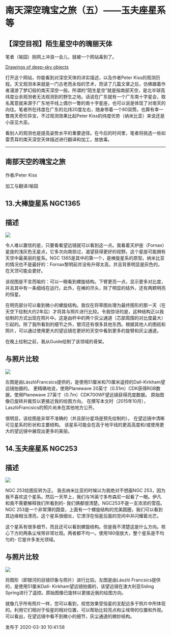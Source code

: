 # 南天深空瑰宝之旅（五）——玉夫座星系等

## 【深空目视】陌生星空中的瑰丽天体

笔者（喻园）刚网上冲浪一会儿，就被一个网站毒到了。

[Drawings of deep-sky objects](http://deepeye.hu/en/drawings/)

打开这个网站，你能看到对深空天体的详实描述，以及作者Peter
Kiss的观测历程。天文观测本来就是一门古老而永恒的艺术，而读了几篇文章之后，仿佛跟着作者漫游了梦幻般的南天深空一般。所谓的“陌生星空”就是指南部天空，是北半球高纬度业余观测者无法观测到的野生之地。话说在广东就有一个广东南十字星会，取名寓意就来源于广东地平线上偶尔一瞥的南十字星座，也可以说是体现了对南天的向往。笔者所在纬度在广东的北纬20度左右，随身带着一个80双筒，也算有幸一瞥南天奇珍异宝，不过观测效果比起Peter
Kiss的纬度优势（纳米比亚）来说还是小巫见大巫。

看别人的观测也是提高姿势水平的重要途径。在今后的时间里，笔者将挑选一些如雷贯耳的南天深空天体描述进行翻译和加工，放放毒。

* * *

## 南部天空的瑰宝之旅

作者/Peter Kiss

加工与翻译/喻园

  

## 13.大棒旋星系 NGC1365

## 描述

  

![](https://pic2.zhimg.com/v2-308497b3fd7730e944ef1a5894c81899_720w.jpg?source=d16d100b)

  

令人难以置信的是，只要看看望远镜就可以看到这一点。我看着天炉座（Fornax）星座的浅灰色无星点，它多次向南掠过，渴望获得更好的视野。这个星座可能拥有天空中最美丽的星系。NGC
1365是其中的第一个，是棒旋星系的原型。纳米比亚的情况也不是最好的：Fornax黎明前并没有升得太高，并且背景明显是灰色的。在天顶可能会更好。

该视图是不言而喻的：可以一眼看到螺旋结构。下臂更亮一点，显示更多对比度，并且其中有一条细线在运行。此外，在棒的尽头，除了明显的结外，还有两颗明亮的恒星。

在明亮部分可以看到微小的螺旋结构。我仅在将草图处理为最终图形的那一天（在天空下绘制大约2年后）才将其与照片进行比较。令我惊讶的是，这种结构正以我绘制的方式出现在照片中。这是由杆中的两个灰尘通道（芯部周围的对比度最大）引起的。除了我所看到的细节之外，银河还有很多其他东西。根据其他人的图纸和照片，可以通过使用更大的望远镜在更好的天空中看到更多的旋臂和灰尘通道。

在晚上绘制之前，我从Guide绘制了该领域的骨架。

## 与照片比较

  

![](https://pic3.zhimg.com/v2-ffd5a4da2c0a1880ad072b5335651038_720w.jpg?source=d16d100b)

  

左图是由LászlóFrancsics提供的，是使用51厘米和70厘米遥控的Dall-Kirkham望远镜拍摄的。 更精确地说，使用Planewave
20英寸（0.51m）CDK获得RGB数据，使用Planewave 27英寸（0.7m）CDK700WF望远镜获得亮度数据。
原始图像已旋转并裁剪以更接近我的绘图方向。 在撰写本文时（2015年10月），LaszlóFrancsics的照片尚未在其他地方公开。

很明显，该绘图是非常不准确的（并且部分星场是预先绘制的）。 在望远镜中清晰可见星系的形状和主要结构。
该星系可能会在高于地平线的更高高度和/或使用更大的望远镜中展现出更多的美丽。

  

## 14.玉夫座星系 NGC253

## 描述

  

![](https://pica.zhimg.com/v2-b7edb3b2e54a93f0662c9bada53dbcb2_720w.jpg?source=d16d100b)

  

NGC 253绘图反转为正。 我去纳米比亚的时候以为我绝对不想画NGC
253，因为我不喜欢这个星系。然后一天早上，我们与16英寸多布森尼一起看了一眼。伊凡和我不需要解释我们所看到的-
我们俩都很清楚。NGC253不是一支浓浓的雪茄。NGC
253是一个非常薄的圆盘，上面有一个螺旋结构的完美圆圈，我们可以看到其边缘相当漂亮，这个星系很细长，它漂浮在恒星后面的空间中并闪耀着光芒。

这个星系有很多细节，而且还可以看到螺旋结构。但是我不清楚这是什么方向。核心下方的两条尘埃带非常壮观。两者都不均一。使用180倍放大，整个星系是不均匀的-
它是许多发光领域。

## 与照片比较

  

![](https://pic3.zhimg.com/v2-cf82356c955fb758803cb122a4529a5d_720w.jpg?source=d16d100b)

  

将图形（即银河的目镜印象与照片）进行比较。左图是由László Francsics提供的，是使用51厘米Dall-
Kirkham望远镜拍摄的，该望远镜在澳大利亚Siding Spring进行了遥控。原始图像已旋转以更接近我的绘图方向。

就像几乎所有照片一样，您可以看到，视觉效果受恒星的支配远多于照片中所体现的。利用它们相对于恒星的相对位置，可以帮助比较亮点和尘埃带的位置和外观。可以看出，在望远镜中看不到微小的细节，灰尘通道的微妙结构。  

发布于 2020-03-30 10:41:58

